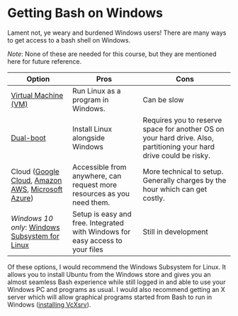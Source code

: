 # Getting Bash on Windows

Lament not, ye weary and burdened Windows users! There are many ways to get access to a bash shell on Windows.

*Note*: None of these are needed for this course, but they are mentioned here for future reference.

| Option | Pros   | Cons |
| ------ | ------ | ---- |
| [Virtual Machine (VM)](https://lifehacker.com/how-to-set-up-a-virtual-machine-for-free-1828969527) | Run Linux as a program in Windows. | Can be slow |
| [Dual-boot](https://itsfoss.com/install-ubuntu-1404-dual-boot-mode-windows-8-81-uefi/) | Install Linux alongside Windows | Requires you to reserve space for another OS on your hard drive. Also, partitioning your hard drive could be risky. |
| Cloud ([Google Cloud](https://cloud.google.com), [Amazon AWS](https://aws.amazon.com/), [Microsoft Azure](https://azure.microsoft.com)) | Accessible from anywhere, can request more resources as you need them. | More technical to setup. Generally charges by the hour which can get costly. |
| *Windows 10 only*: [Windows Subsystem for Linux](https://itsfoss.com/install-bash-on-windows/) | Setup is easy and free. Integrated with Windows for easy access to your files | Still in development |

Of these options, I would recommend the Windows Subsystem for Linux. It allows you to install Ubuntu from the Windows store and gives you an almost seamless Bash experience while still logged in and able to use your Windows PC and programs as usual. I would also recommend getting an X server which will allow graphical programs started from Bash to run in Windows ([installing VcXsrv](https://seanthegeek.net/234/graphical-linux-applications-bash-ubuntu-windows/)).
